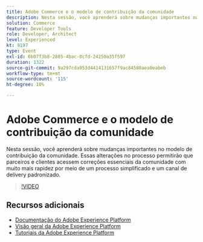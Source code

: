 ```yaml
---
title: Adobe Commerce e o modelo de contribuição da comunidade
description: Nesta sessão, você aprenderá sobre mudanças importantes no modelo de contribuição da comunidade. Essas alterações no processo permitirão que parceiros e clientes acessem correções essenciais da comunidade com muito mais rapidez por meio de um processo simplificado e um canal de delivery padronizado.
solution: Commerce
feature: Developer Tools
role: Developer, Architect
level: Experienced
kt: 9197
type: Event
exl-id: 6b07f3b8-2885-4bac-8cfd-24250a35f597
duration: 1322
source-git-commit: 9a297cda953d4414131657f9ac84580aea0eabeb
workflow-type: tm+mt
source-wordcount: '115'
ht-degree: 10%

---
```


# Adobe Commerce e o modelo de contribuição da comunidade

Nesta sessão, você aprenderá sobre mudanças importantes no modelo de contribuição da comunidade. Essas alterações no processo permitirão que parceiros e clientes acessem correções essenciais da comunidade com muito mais rapidez por meio de um processo simplificado e um canal de delivery padronizado.

>[!VIDEO](https://video.tv.adobe.com/v/337766/?quality=12&learn=on&hidetitle=true)

## Recursos adicionais

- [Documentação do Adobe Experience Platform](https://experienceleague.adobe.com/docs/experience-platform.html)
- [Visão geral da Adobe Experience Platform](https://experienceleague.adobe.com/docs/experience-platform/landing/home.html?lang=pt-BR)
- [Tutoriais da Adobe Experience Platform](https://experienceleague.adobe.com/docs/platform-learn/tutorials/overview.html?lang=pt-BR)
